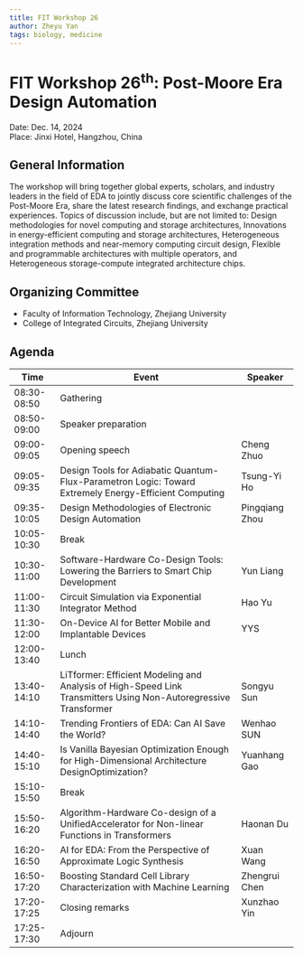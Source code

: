 ```yaml
---
title: FIT Workshop 26
author: Zheyu Yan
tags: biology, medicine
---
```


# FIT Workshop 26<sup>th</sup>: Post-Moore Era Design Automation

Date: Dec. 14, 2024  
Place: Jinxi Hotel, Hangzhou, China

## General Information
The workshop will bring together global experts, scholars, and industry leaders in the field of EDA to jointly discuss core scientific challenges of the Post-Moore Era, share the latest research findings, and exchange practical experiences. Topics of discussion include, but are not limited to: Design methodologies for novel computing and storage architectures, Innovations in energy-efficient computing and storage architectures, Heterogeneous integration methods and near-memory computing circuit design, Flexible and programmable architectures with multiple operators, and Heterogeneous storage-compute integrated architecture chips.

## Organizing Committee
* Faculty of Information Technology, Zhejiang University
* College of Integrated Circuits, Zhejiang University


## Agenda

| Time | Event | Speaker |
| --------- | --- | --- |
| 08:30-08:50 | Gathering |
| 08:50-09:00 | Speaker preparation |
| 09:00-09:05 | Opening speech | Cheng Zhuo |
| 09:05-09:35 | Design Tools for Adiabatic Quantum-Flux-Parametron Logic: Toward Extremely Energy-Efficient Computing | Tsung-Yi Ho |
| 09:35-10:05 | Design Methodologies of Electronic Design Automation | Pingqiang Zhou |
| 10:05-10:30 | Break |
| 10:30-11:00 | Software-Hardware Co-Design Tools: Lowering the Barriers to Smart Chip Development | Yun Liang |
| 11:00-11:30 | Circuit Simulation via Exponential Integrator Method | Hao Yu |
| 11:30-12:00 | On-Device AI for Better Mobile and Implantable Devices | YYS |
| 12:00-13:40 | Lunch |
| 13:40-14:10 | LiTformer: Efficient Modeling and Analysis of High-Speed Link Transmitters Using Non-Autoregressive Transformer | Songyu Sun |
| 14:10-14:40 | Trending Frontiers of EDA: Can AI Save the World? | Wenhao SUN |
| 14:40-15:10 | Is Vanilla Bayesian Optimization Enough for High-Dimensional Architecture DesignOptimization? | Yuanhang Gao |
| 15:10-15:50 | Break |
| 15:50-16:20 | Algorithm-Hardware Co-design of a UnifiedAccelerator for Non-linear Functions in Transformers | Haonan Du |
| 16:20-16:50 | AI for EDA: From the Perspective of Approximate Logic Synthesis | Xuan Wang |
| 16:50-17:20 | Boosting Standard Cell Library Characterization with Machine Learning | Zhengrui Chen |
| 17:20-17:25 | Closing remarks | Xunzhao Yin |
| 17:25-17:30 | Adjourn |
